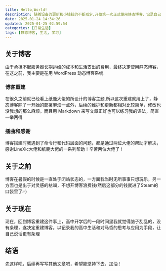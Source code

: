 ```yaml
---
title: Hello,World!
description: 随着设备的更新和小钱钱的不断减少,开始第一次正式使用静态博客，记录自己的生活和学习。
date: 2025-01-24 14:34:26
updated: 2025-01-25 02:59:54
categories: [日常生活]
tags: [静态博客, 生活, 学习]
---
```


## 关于博客

由于承担不起服务器长期运维的成本和生活支出的费用，最终决定使用静态博客，在这之前，我主要是在用 WordPress 动态博客系统

### 博客重建

在很久之前就已经看上纸鹿大佬的所设计的博客主题,所以这次重建就用上了，静态博客除了一开始的部署麻烦一点外，后续的维护和更新都相对比较简单，修改也没我想的那么麻烦。而且用 Markdown 来写文章正好也可以练习我的语法，简直一举两得

### 插曲和感谢

博客搭建时我遇到了命令行和代码层面的问题，都是通过两位大佬的帮助才解决，感谢LineXic大佬和纸鹿大佬的一系列帮助！辛苦两位大佬了！

## 关于之前

博客在暑假的时候是一直处于闭站状态的，一方面我当时无所事事只想玩乐，另一方面也是出于对灵感的枯竭，不想开博客浪费钱(然后这部分的钱就进了Steam的口袋里了💦)

## 关于现在

现在，回到博客重建这件事上，高中开学后的一段时间里我就觉得脑子乱乱的，没有条理，遂决定重建博客，以记录我的高中生活和对马哲的思考与应用为手段，让自己说话更有条理

## 结语

先这样吧，后续再写写其他文章吧，希望能坚持下去，加油！
